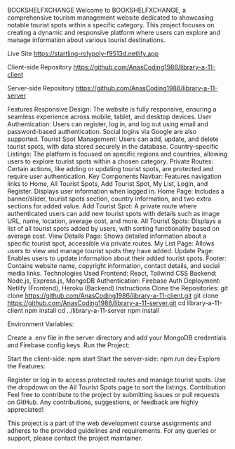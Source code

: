 BOOKSHELFXCHANGE
Welcome to BOOKSHELFXCHANGE, a comprehensive tourism management website dedicated to showcasing notable tourist spots within a specific category. This project focuses on creating a dynamic and responsive platform where users can explore and manage information about various tourist destinations.

Live Site
https://startling-rolypoly-f9513d.netlify.app

Client-side Repository
https://github.com/AnasCoding1986/library-a-11-client

Server-side Repository
https://github.com/AnasCoding1986/library-a-11-server

Features
Responsive Design: The website is fully responsive, ensuring a seamless experience across mobile, tablet, and desktop devices.
User Authentication: Users can register, log in, and log out using email and password-based authentication. Social logins via Google are also supported.
Tourist Spot Management: Users can add, update, and delete tourist spots, with data stored securely in the database.
Country-specific Listings: The platform is focused on specific regions and countries, allowing users to explore tourist spots within a chosen category.
Private Routes: Certain actions, like adding or updating tourist spots, are protected and require user authentication.
Key Components
Navbar: Features navigation links to Home, All Tourist Spots, Add Tourist Spot, My List, Login, and Register. Displays user information when logged in.
Home Page: Includes a banner/slider, tourist spots section, country information, and two extra sections for added value.
Add Tourist Spot: A private route where authenticated users can add new tourist spots with details such as image URL, name, location, average cost, and more.
All Tourist Spots: Displays a list of all tourist spots added by users, with sorting functionality based on average cost.
View Details Page: Shows detailed information about a specific tourist spot, accessible via private routes.
My List Page: Allows users to view and manage tourist spots they have added.
Update Page: Enables users to update information about their added tourist spots.
Footer: Contains website name, copyright information, contact details, and social media links.
Technologies Used
Frontend: React, Tailwind CSS
Backend: Node.js, Express.js, MongoDB
Authentication: Firebase Auth
Deployment: Netlify (Frontend), Heroku (Backend)
Instructions
Clone the Repositories:
git clone https://github.com/AnasCoding1986/library-a-11-client.git
git clone https://github.com/AnasCoding1986/library-a-11-server.git
cd library-a-11-client
npm install
cd ../library-a-11-server
npm install

Environment Variables:

Create a .env file in the server directory and add your MongoDB credentials and Firebase config keys.
Run the Project:

Start the client-side: npm start
Start the server-side: npm run dev
Explore the Features:

Register or log in to access protected routes and manage tourist spots.
Use the dropdown on the All Tourist Spots page to sort the listings.
Contribution
Feel free to contribute to the project by submitting issues or pull requests on GitHub. Any contributions, suggestions, or feedback are highly appreciated!

This project is a part of the web development course assignments and adheres to the provided guidelines and requirements. For any queries or support, please contact the project maintainer.

